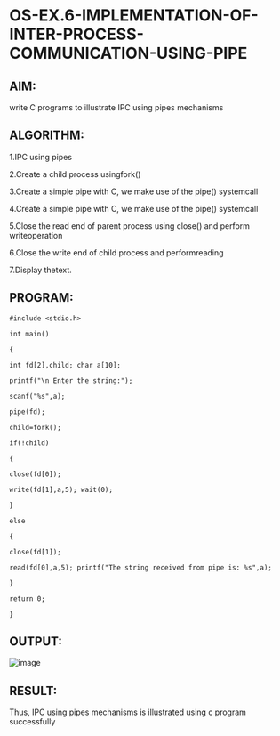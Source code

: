 # OS-EX.6-IMPLEMENTATION-OF-INTER-PROCESS-COMMUNICATION-USING-PIPE

## AIM:
write C programs to illustrate IPC using pipes mechanisms

## ALGORITHM:

1.IPC using pipes

2.Create a child process usingfork()

3.Create a simple pipe with C, we make use of the pipe() systemcall

4.Create a simple pipe with C, we make use of the pipe() systemcall

5.Close the read end of parent process using close() and perform writeoperation

6.Close the write end of child process and performreading

7.Display thetext.

## PROGRAM:
```
#include <stdio.h>

int main()

{

int fd[2],child; char a[10];

printf("\n Enter the string:");

scanf("%s",a);

pipe(fd);

child=fork();

if(!child)

{

close(fd[0]);

write(fd[1],a,5); wait(0);

}

else

{

close(fd[1]);

read(fd[0],a,5); printf("The string received from pipe is: %s",a);

}

return 0;

}
```


## OUTPUT:
![image](https://github.com/nivetharajaa/OS-EX.6-IMPLEMENTATION-OF-INTER-PROCESS-COMMUNICATION-USING-PIPE/assets/120543388/43c4ec7c-9a11-4881-9245-fba959affeca)


## RESULT:
Thus, IPC using pipes mechanisms is illustrated using c program successfully
